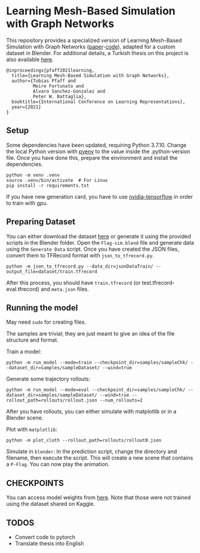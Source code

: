 # Learning Mesh-Based Simulation with Graph Networks

This repository provides a specialized version of Learning Mesh-Based Simulation with Graph Networks ([paper](https://arxiv.org/abs/2010.03409)-[code](https://github.com/google-deepmind/deepmind-research/tree/master/meshgraphnets)), adapted for a custom dataset in Blender. For additional details, a Turkish thesis on this project is also available [here](https://drive.google.com/file/d/1qjSybZ8LOF4OpcJJqkxDv0ttmlxmKuch/view?usp=sharing).

    @inproceedings{pfaff2021learning,
      title={Learning Mesh-Based Simulation with Graph Networks},
      author={Tobias Pfaff and
              Meire Fortunato and
              Alvaro Sanchez-Gonzalez and
              Peter W. Battaglia},
      booktitle={International Conference on Learning Representations},
      year={2021}
    }

## Setup

Some dependencies have been updated, requiring Python 3.7.10. Change the local Python version with [pyenv](https://github.com/pyenv/pyenv) to the value inside the .python-version file. Once you have done this, prepare the environment and install the dependencies.

```
python -m venv .venv
source .venv/bin/activate  # For Linux
pip install -r requirements.txt
```

If you have new generation card, you have to use [nvidia-tensorflow](https://github.com/NVIDIA/tensorflow) in order to train with gpu.

## Preparing Dataset
You can either download the dataset [here](https://www.kaggle.com/datasets/saliherdemkaymak/flag-dataset) or generate it using the provided scripts in the Blender folder.
Open the `Flag-sim.blend` file and generate data using the `Generate Data` script. Once you have created the JSON files, convert them to TFRecord format with `json_to_tfrecord.py`.
```
python -m json_to_tfrecord.py --data_dir=jsonDataTrain/ --output_file=dataset/train.tfrecord
```

After this process, you should have `train.tfrecord` (or test.tfrecord-eval.tfrecord) and `meta.json` files.

## Running the model

May need `sudo` for creating files.

The samples are trivial; they are just meant to give an idea of the file structure and format.

Train a model:
```
python -m run_model --mode=train --checkpoint_dir=samples/sampleChk/ --dataset_dir=samples/sampleDataset/ --wind=true 
```

Generate some trajectory rollouts:

```
python -m run_model --mode=eval --checkpoint_dir=samples/sampleChk/ --dataset_dir=samples/sampleDataset/ --wind=true --rollout_path=rollouts/rollout.json --num_rollouts=2
```

After you have rollouts, you can either simulate with matplotlib or in a Blender scene.

Plot with `matplotlib`:

```
python -m plot_cloth --rollout_path=rollouts/rollout0.json
```
Simulate in `blender`: In the prediction script, change the directory and filename, then execute the script. This will create a new scene that contains a `P-Flag`. You can now play the animation. 

## CHECKPOINTS
You can access model weights from [here](https://drive.google.com/drive/u/0/folders/1eu2GXMEJ-R_ikhRkLZ436r-sHNfWUerV). Note that those were not trained using the dataset shared on Kaggle.


## TODOS
- Convert code to pytorch
- Translate thesis into English


